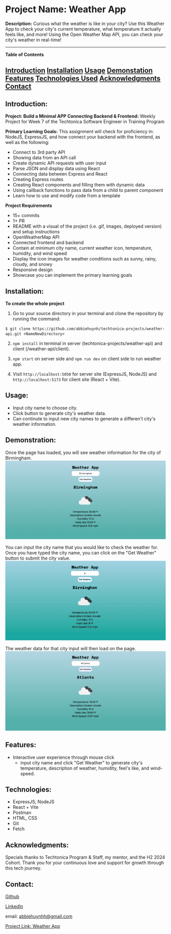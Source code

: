 # Project Name: Weather App

**Description:**
Curious what the weather is like in your city? Use this Weather App to check your city's current temperature, what temperature it actually feels like, and more! Using the Open Weather Map API, you can check your city's weather in real-time!

---

**Table of Contents**

[Introduction](#introduction)
[Installation](#installation)
[Usage](#usage)
[Demonstation](#demonstration)
[Features](#features)
[Technologies Used](#technologies-used)
[Acknowledgments](#acknowledgments)
[Contact](#contact)
---

## Introduction: 
**Project: Build a Minimal APP Connecting Backend & Frontend:**
Weekly Project for Week 7 of the Techtonica Software Engineer in Training Program

**Primary Learning Goals:**
This assignment will check for proficiency in: NodeJS, ExpressJS, and how connect your backend with the frontend, as well as the following:
- Connect to 3rd party API
- Showing data from an API call
- Create dynamic API requests with user input
- Parse JSON and display data using React
- Connecting data between Express and React
- Creating Express routes
- Creating React components and filling them with dynamic data
- Using callback functions to pass data from a child to parent component
- Learn how to use and modify code from a template


**Project Requirements**
- 15+ commits
- 1+ PR
- README with a visual of the project (i.e. gif, images, deployed version) and setup instructions
- OpenWeatherMap API
- Connected frontend and backend
- Contain at minimum city name, current weather icon, temperature, humidity, and wind speed
- Display the icon images for weather conditions such as sunny, rainy, cloudy, and snowy
- Responsive design
- Showcase you can implement the primary learning goals

## Installation: 
**To create the whole project**
1.  Go to your source directory in your terminal and clone the repository by running the command:

```
$ git clone https://github.com/abbiehuynh/techtonica-projects/weather-api.git <NameNewDirectory>
```
2. `npm install` in terminal in server (techtonica-projects/weather-api) and client (/weather-api/client).

3. `npm start` on server side and `npm run dev` on client side to run weather app.

4. Visit `http://localhost:5050` for server site (ExpressJS, NodeJS) and `http://localhost:5173` for client site (React + Vite).

## Usage: 
- Input city name to choose city.
- Click button to generate city's weather data.
- Can continute to input new city names to generate a differen't city's weather information.

## Demonstration:

Once the page has loaded, you will see weather information for the city of Birmingham.
![Load Page](images/loadingpage-weatherapp.png)

You can input the city name that you would like to check the weather for. Once you have typed the city name, you can click on the "Get Weather" button to submit the city value.
![User Input](images/userinput-weatherapp.gif)

The weather data for that city input will then load on the page. 
![Get Weather](images/getWeather-weatherapp.png)

## Features: 
- Interactive user experience through mouse click
    - input city name and click "Get Weather" to generate city's temperature, description of weather, humidity, feel's like, and wind-speed.  


## Technologies: 
- ExpressJS, NodeJS
- React + Vite  
- Postman     
- HTML, CSS
- Git
- Fetch

## Acknowledgments:
Specials thanks to Techtonica Program & Staff, my mentor, and the H2 2024 Cohort. Thank you for your continuous love and support for growth through this tech journey. 

## Contact: 
[Github](https://github.com/abbiehuynh)

[LinkedIn](https://www.linkedin.com/in/abbie-huynh/)

email: abbiehuynhh@gmail.com

[Project Link: Weather App](https://github.com/abbiehuynh/techtonica-projects/tree/weather-api)